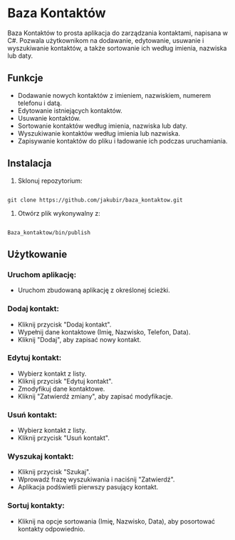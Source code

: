# Baza Kontaktów

Baza Kontaktów to prosta aplikacja do zarządzania kontaktami, napisana w C#. Pozwala użytkownikom na dodawanie, edytowanie, usuwanie i wyszukiwanie kontaktów, a także sortowanie ich według imienia, nazwiska lub daty.

## Funkcje

- Dodawanie nowych kontaktów z imieniem, nazwiskiem, numerem telefonu i datą.
- Edytowanie istniejących kontaktów.
- Usuwanie kontaktów.
- Sortowanie kontaktów według imienia, nazwiska lub daty.
- Wyszukiwanie kontaktów według imienia lub nazwiska.
- Zapisywanie kontaktów do pliku i ładowanie ich podczas uruchamiania.

## Instalacja

1. Sklonuj repozytorium:
 ```

 git clone https://github.com/jakubir/baza_kontaktow.git

 ```
   
1. Otwórz plik wykonywalny z:
```

Baza_kontaktow/bin/publish

```

## Użytkowanie

### Uruchom aplikację:
- Uruchom zbudowaną aplikację z określonej ścieżki.

### Dodaj kontakt:
- Kliknij przycisk "Dodaj kontakt".
- Wypełnij dane kontaktowe (Imię, Nazwisko, Telefon, Data).
- Kliknij "Dodaj", aby zapisać nowy kontakt.

### Edytuj kontakt:
- Wybierz kontakt z listy.
- Kliknij przycisk "Edytuj kontakt".
- Zmodyfikuj dane kontaktowe.
- Kliknij "Zatwierdź zmiany", aby zapisać modyfikacje.

### Usuń kontakt:
- Wybierz kontakt z listy.
- Kliknij przycisk "Usuń kontakt".

### Wyszukaj kontakt:
- Kliknij przycisk "Szukaj".
- Wprowadź frazę wyszukiwania i naciśnij "Zatwierdź".
- Aplikacja podświetli pierwszy pasujący kontakt.

### Sortuj kontakty:
- Kliknij na opcje sortowania (Imię, Nazwisko, Data), aby posortować kontakty odpowiednio.
